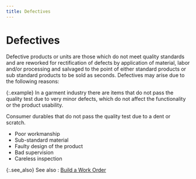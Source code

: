```yaml
---
title: Defectives
---
```


# Defectives


Defective products or units are those which do not meet quality standards  and are reworked for rectification of defects by application of material,  labor and/or processing and salvaged to the point of either standard products  or sub standard products to be sold as seconds. Defectives may arise due  to the following reasons:


{:.example}
In a garment industry there are items that do not pass the quality test  due to very minor defects, which do not affect the functionality or the  product usability.


Consumer durables  that do not pass the quality test due to a dent or scratch.

- Poor workmanship
- Sub-standard  material
- Faulty design  of the product
- Bad supervision
- Careless inspection



{:.see_also}
See also
: [Build  a Work Order]({{site.ba_baseurl}}/prod-asm/building-wo/building_work_orders_content_building_assembly.html)
